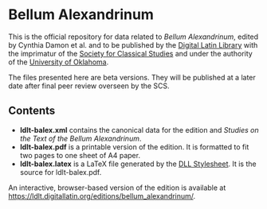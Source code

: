 # Bellum Alexandrinum

This is the official repository for data related to *Bellum
Alexandrinum*, edited by Cynthia Damon et al. and to be published by the [Digital Latin Library](https://digitallatin.org) with the imprimatur of the [Society for Classical Studies](https://classicalstudies.org/) and under the authority of the [University of Oklahoma](https://ou.edu/).

The files presented here are beta versions. They will be published at a later date after final peer review overseen by the SCS.

## Contents

-   **ldlt-balex.xml** contains the canonical data for the edition and *Studies on the Text of the Bellum Alexandrinum*.
-   **ldlt-balex.pdf** is a printable version of the edition. It is formatted to fit two pages to one sheet of A4 paper.
-   **ldlt-balex.latex** is a LaTeX file generated by the [DLL Stylesheet](https://github.com/DigitalLatin/DLL-Stylesheets). It is the source for ldlt-balex.pdf.

An interactive, browser-based version of the edition is available at <https://ldlt.digitallatin.org/editions/bellum_alexandrinum/>.
